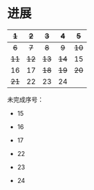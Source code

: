 # 进展

| ~~1~~    | ~~2~~ | ~~3~~ | ~~4~~ | ~~5~~ |
| :----: | :----: | :----: | :----: | :----: |
| ~~6~~ | ~~7~~ | ~~8~~ | ~~9~~ | ~~10~~ |
| ~~11~~ | ~~12~~   | ~~13~~   | ~~14~~   | 15   |
| 16   | 17   | ~~18~~ | ~~19~~ | ~~20~~ |
| ~~21~~ | 22 | 23   | 24   |    |



未完成序号：

- 15

- 16

- 17

- 22

- 23

- 24

